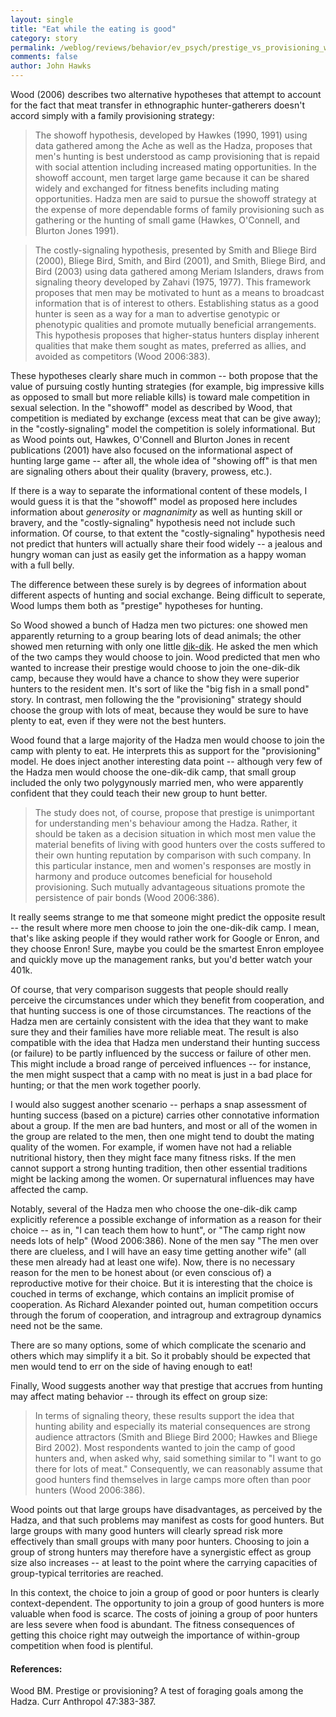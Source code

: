 ```yaml
---
layout: single 
title: "Eat while the eating is good" 
category: story
permalink: /weblog/reviews/behavior/ev_psych/prestige_vs_provisioning_wood_2006_hadza.html
comments: false 
author: John Hawks 
---
```



<p>
Wood (2006) describes two alternative hypotheses that attempt to account for the fact that meat transfer in ethnographic hunter-gatherers doesn't accord simply with a family provisioning strategy:
</p>

<blockquote>The showoff hypothesis, developed by Hawkes (1990, 1991) using data gathered among the Ache as well as the Hadza, proposes that men's hunting is best understood as camp provisioning that is repaid with social attention including increased mating opportunities. In the showoff account, men target large game because it can be shared widely and exchanged for fitness benefits including mating opportunities. Hadza men are said to pursue the showoff strategy at the expense of more dependable forms of family provisioning such as gathering or the hunting of small game (Hawkes, O'Connell, and Blurton Jones 1991).</blockquote>

<blockquote>The costly-signaling hypothesis, presented by Smith and Bliege Bird (2000), Bliege Bird, Smith, and Bird (2001), and Smith, Bliege Bird, and Bird (2003) using data gathered among Meriam Islanders, draws from signaling theory developed by Zahavi (1975, 1977). This framework proposes that men may be motivated to hunt as a means to broadcast information that is of interest to others. Establishing status as a good hunter is seen as a way for a man to advertise genotypic or phenotypic qualities and promote mutually beneficial arrangements. This hypothesis proposes that higher-status hunters display inherent qualities that make them sought as mates, preferred as allies, and avoided as competitors (Wood 2006:383).</blockquote>

<p>
These hypotheses clearly share much in common -- both propose that the value of pursuing costly hunting strategies (for example, big impressive kills as opposed to small but more reliable kills) is toward male competition in sexual selection. In the "showoff" model as described by Wood, that competition is mediated by exchange (excess meat that can be give away); in the "costly-signaling" model the competition is solely informational. But as Wood points out, Hawkes, O'Connell and Blurton Jones in recent publications (2001) have also focused on the informational aspect of hunting large game -- after all, the whole idea of "showing off" is that men are signaling others about their quality (bravery, prowess, etc.). 
</p>

<p>
If there is a way to separate the informational content of these models, I would guess it is that the "showoff" model as proposed here includes information about <i>generosity</i> or <i>magnanimity</i> as well as hunting skill or bravery, and the "costly-signaling" hypothesis need not include such information. Of course, to that extent the "costly-signaling" hypothesis need not predict that hunters will actually share their food widely -- a jealous and hungry woman can just as easily get the information as a happy woman with a full belly. 
</p>

<p>
The difference between these surely is by degrees of information about different aspects of hunting and social exchange. Being difficult to seperate, Wood lumps them both as "prestige" hypotheses for hunting. 
</p>

<p>
So Wood showed a bunch of Hadza men two pictures: one showed men apparently returning to a group bearing lots of dead animals; the other showed men returning with only one little <a href="http://en.wikipedia.org/wiki/Dik-dik">dik-dik</a>. He asked the men which of the two camps they would choose to join. Wood predicted that men who wanted to increase their prestige would choose to join the one-dik-dik camp, because they would have a chance to show they were superior hunters to the resident men. It's sort of like the "big fish in a small pond" story. In contrast, men following the the "provisioning" strategy should choose the group with lots of meat, because they would be sure to have plenty to eat, even if they were not the best hunters.  
</p>

<p>
Wood found that a large majority of the Hadza men would choose to join the camp with plenty to eat. He interprets this as support for the "provisioning" model. He does inject another interesting data point -- although very few of the Hadza men would choose the one-dik-dik camp, that small group included the only two polygynously married men, who were apparently confident that they could teach their new group to hunt better. 
</p>

<blockquote>The study does not, of course, propose that prestige is unimportant for understanding men's behaviour among the Hadza. Rather, it should be taken as a decision situation in which most men value the material benefits of living with good hunters over the costs suffered to their own hunting reputation by comparison with such company. In this particular instance, men and women's responses are mostly in harmony and produce outcomes beneficial for household provisioning. Such mutually advantageous situations promote the persistence of pair bonds (Wood 2006:386). </blockquote>

<p>
It really seems strange to me that someone might predict the opposite result -- the result where more men choose to join the one-dik-dik camp. I mean, that's like asking people if they would rather work for Google or Enron, and they choose Enron! Sure, maybe you could be the smartest Enron employee and quickly move up the management ranks, but you'd better watch your 401k. 
</p>

<p>
Of course, that very comparison suggests that people should really perceive the circumstances under which they benefit from cooperation, and that hunting success is one of those circumstances. The reactions of the Hadza men are certainly consistent with the idea that they want to make sure they and their families have more reliable meat. The result is also compatible with the idea that Hadza men understand their hunting success (or failure) to be partly influenced by the success or failure of other men. This might include a broad range of perceived influences -- for instance, the men might suspect that a camp with no meat is just in a bad place for hunting; or that the men work together poorly. 
</p>

<p>
I would also suggest another scenario -- perhaps a snap assessment of hunting success (based on a picture) carries other connotative information about a group. If the men are bad hunters, and most or all of the women in the group are related to the men, then one might tend to doubt the mating quality of the women. For example, if women have not had a reliable nutritional history, then they might face many fitness risks. If the men cannot support a strong hunting tradition, then other essential traditions might be lacking among the women. Or supernatural influences may have affected the camp. 
</p>

<p>
Notably, several of the Hadza men who choose the one-dik-dik camp explicitly reference a possible exchange of information as a reason for their choice -- as in, "I can teach them how to hunt", or "The camp right now needs lots of help" (Wood 2006:386). None of the men say "The men over there are clueless, and I will have an easy time getting another wife" (all these men already had at least one wife). Now, there is no necessary reason for the men to be honest about (or even conscious of) a reproductive motive for their choice. But it is interesting that the choice is couched in terms of exchange, which contains an implicit promise of cooperation. As Richard Alexander pointed out, human competition occurs through the forum of cooperation, and intragroup and extragroup dynamics need not be the same. 
</p>

<p>
There are so many options, some of which complicate the scenario and others which may simplify it a bit.  So it probably should be expected that men would tend to err on the side of having enough to eat!
</p>

<p>
Finally, Wood suggests another way that prestige that accrues from hunting may affect mating behavior -- through its effect on group size: 
</p>

<blockquote>In terms of signaling theory, these results support the idea that hunting ability and especially its material consequences are strong audience attractors (Smith and Bliege Bird 2000; Hawkes and Bliege Bird 2002). Most respondents wanted to join the camp of good hunters and, when asked why, said something similar to "I want to go there for lots of meat." Consequently, we can reasonably assume that good hunters find themselves in large camps more often than poor hunters (Wood 2006:386). </blockquote>

<p>
Wood points out that large groups have disadvantages, as perceived by the Hadza, and that such problems may manifest as costs for good hunters. But large groups with many good hunters will clearly spread risk more effectively than small groups with many poor hunters. Choosing to join a group of strong hunters may therefore have a synergistic effect as group size also increases -- at least to the point where the carrying capacities of group-typical territories are reached. 
</p>

<p>
In this context, the choice to join a group of good or poor hunters is clearly context-dependent. The opportunity to join a group of good hunters is more valuable when food is scarce. The costs of joining a group of poor hunters are less severe when food is abundant. The fitness consequences of getting this choice right may outweigh the importance of within-group competition when food is plentiful. 
</p>

<h4>References:</h4>

<p class="cite">Wood BM. Prestige or provisioning? A test of foraging goals among the Hadza. Curr Anthropol 47:383-387. </p>

